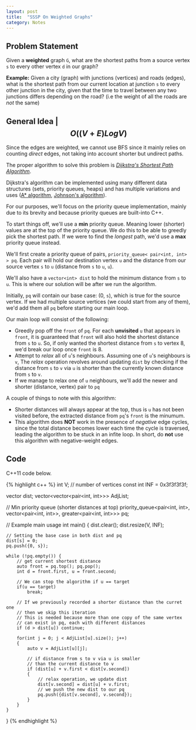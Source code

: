```yaml
---
layout: post
title:  "SSSP On Weighted Graphs"
category: Notes
---
```


## Problem Statement

Given a **weighted** graph `G`, what are the shortest paths from a
source vertex `s` to every other vertex `d` in our graph?

**Example:** Given a city (graph) with junctions (vertices) and roads (edges), 
what is the shortest path from our current location at junction `s` to every
other junction in the city, given that the time to travel between any two junctions
differs depending on the road? (i.e the weight of all the roads are *not* the same)

## General Idea | $$ O((V+E)LogV) $$

Since the edges are weighted, we cannot use BFS since it mainly relies on
counting *direct* edges, not taking into account shorter but undirect paths.

The proper algorithm to solve this problem is [*Dijkstra's Shortest Path Algorithm*](https://en.wikipedia.org/wiki/Dijkstra%27s_algorithm).

Dijkstra's algorithm can be implemented using many different data structures (sets,
priority queues, heaps) and has multiple variations and uses ([A* algorithm](https://en.wikipedia.org/wiki/A*_search_algorithm),
[Johnson's algorithm](https://en.wikipedia.org/wiki/Johnson%27s_algorithm)).

For our purposes, we'll focus on the priority queue implementation, mainly 
due to its brevity and because priority queues are built-into C++.

To start things off, we'll use a **min** priority queue. Meaning lower (shorter) values
are at the top of the priority queue. We do this to be able to greedly pick
the shortest path. If we were to find the *longest* path, we'd use a **max**
priority queue instead.

We'll first create a priority queue of pairs, `priority_queue< pair<int, int> > pq`. 
Each pair will hold our destination vertex `u` and the distance from our source vertex `s`
to `u` (distance from `s` to `u`, `u`).

We'll also have a `vector<int> dist` to hold the minimum distance from `s` to `u`. This
is where our solution will be after we run the algorithm.

Initially, `pq` will contain our base case: (0, `s`), which is true for the source vertex.
If we had multiple source vertices (we could start from any of them), we'd add them all `pq`
before starting our main loop.

Our main loop will consist of the following:

- Greedly pop off the `front` of `pq`. For each **unvisited** `u` that appears in `front`,
it is guaranteed that `front` will also hold the shortest distance from `s` to `u`. So, if only wanted
the shortest distance from `s` to vertex 8, we'd break our loop once `front` is 8.
- Attempt to *relax* all of `u`'s neighbours. Assuming one of `u`'s neighbours is `v`, 
The *relax* operation revolves around updating `dist` by checking
if the distance from `s` to `v` via `u` is shorter than the currently known distance
from `s` to `v`.
- If we manage to relax one of `u` neighbours, we'll add the newer and shorter (distance, vertex) pair
to `pq`

A couple of things to note with this algorithm:

- Shorter distances will always appear at the top, thus is `u` has not been visited
before, the extracted distance from `pq`'s `front` is the minumum.
- This algorithm does **NOT** work in the presence of *negative* edge cycles, since
the total distance becomes lower each time the cycle is traversed, leading the algorithm to be
stuck in an infite loop. In short, do **not** use this algorithm with negative-weight edges.

## Code

C++11 code below.

{% highlight c++ %}
int V;      // number of vertices
const int INF = 0x3f3f3f3f;

vector<int> dist;
vector<vector<pair<int, int>>> AdjList;

// Min priority queue (shorter distances at top)
priority_queue<pair<int, int>, vector<pair<int, int>>,
               greater<pair<int, int>>> pq;

// Example main usage
int main()
{
    dist.clear();
    dist.resize(V, INF);
    
    // Setting the base case in both dist and pq
    dist[s] = 0;
    pq.push({0, s});
    
    while (!pq.empty()) {
        // get current shortest distance
        auto front = pq.top(); pq.pop();
        int d = front.first, u = front.second;
        
        // We can stop the algorithm if u == target
        if(u == target)
            break;
        
        // If we previously recorded a shorter distance than the curret one
        // then we skip this iteration
        // This is needed because more than one copy of the same vertex
        // can exist in pq, each with different distances
        if (d > dist[u]) continue;
        
        for(int j = 0; j < AdjList[u].size(); j++)
        {
            auto v = AdjList[u][j];
            
            // if distance from s to v via u is smaller
            // than the current distance to v
            if (dist[u] + v.first < dist[v.second])
            {
                // relax operation, we update dist
                dist[v.second] = dist[u] + v.first;
                // we push the new dist to our pq
                pq.push({dist[v.second], v.second});
            }
        }
    }
}
{% endhighlight %}